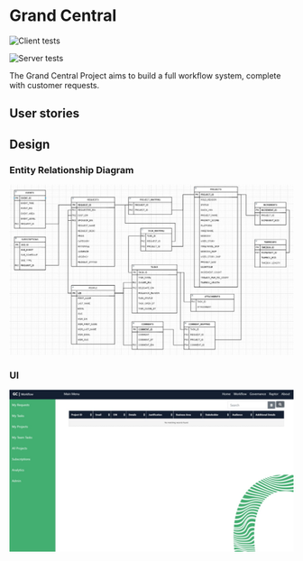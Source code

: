 # Grand Central

![Client tests](https://github.com/ines-ltd/grand-central/actions/workflows/jest-client.yaml/badge.svg)

![Server tests](https://github.com/ines-ltd/grand-central/actions/workflows/jest-server.yaml/badge.svg)

The Grand Central Project aims to build a full workflow system, complete with customer requests.

## User stories

## Design

### Entity Relationship Diagram

![ERD](specs/erd.jpg)

### UI

![UI](specs/ui.jpg)
